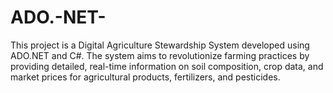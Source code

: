 # ADO.-NET-
This project is a Digital Agriculture Stewardship System developed using ADO.NET and C#. The system aims to revolutionize farming practices by providing detailed, real-time information on soil composition, crop data, and market prices for agricultural products, fertilizers, and pesticides. 

